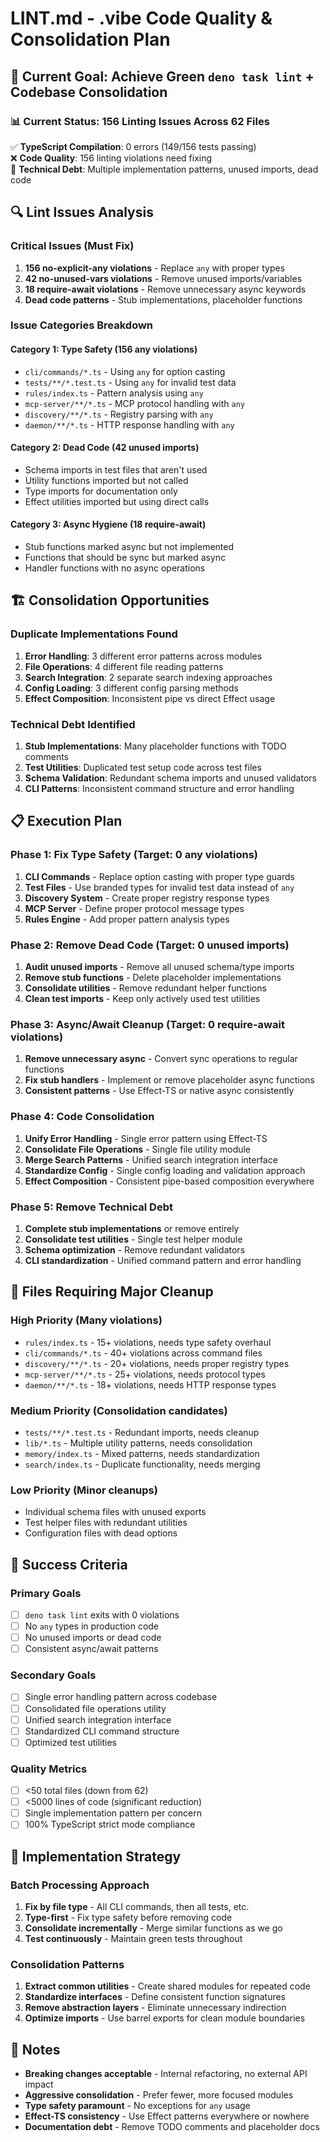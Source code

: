 # LINT.md - .vibe Code Quality & Consolidation Plan

## 🎯 Current Goal: Achieve Green `deno task lint` + Codebase Consolidation

### 📊 Current Status: 156 Linting Issues Across 62 Files

✅ **TypeScript Compilation**: 0 errors (149/156 tests passing)  
❌ **Code Quality**: 156 linting violations need fixing  
🧹 **Technical Debt**: Multiple implementation patterns, unused imports, dead code

## 🔍 **Lint Issues Analysis**

### **Critical Issues (Must Fix)**
1. **156 no-explicit-any violations** - Replace `any` with proper types
2. **42 no-unused-vars violations** - Remove unused imports/variables  
3. **18 require-await violations** - Remove unnecessary async keywords
4. **Dead code patterns** - Stub implementations, placeholder functions

### **Issue Categories Breakdown**

#### **Category 1: Type Safety (156 any violations)**
- `cli/commands/*.ts` - Using `any` for option casting
- `tests/**/*.test.ts` - Using `any` for invalid test data
- `rules/index.ts` - Pattern analysis using `any`
- `mcp-server/**/*.ts` - MCP protocol handling with `any`
- `discovery/**/*.ts` - Registry parsing with `any`
- `daemon/**/*.ts` - HTTP response handling with `any`

#### **Category 2: Dead Code (42 unused imports)**
- Schema imports in test files that aren't used
- Utility functions imported but not called
- Type imports for documentation only
- Effect utilities imported but using direct calls

#### **Category 3: Async Hygiene (18 require-await)**
- Stub functions marked async but not implemented
- Functions that should be sync but marked async
- Handler functions with no async operations

## 🏗️ **Consolidation Opportunities**

### **Duplicate Implementations Found**
1. **Error Handling**: 3 different error patterns across modules
2. **File Operations**: 4 different file reading patterns
3. **Search Integration**: 2 separate search indexing approaches
4. **Config Loading**: 3 different config parsing methods
5. **Effect Composition**: Inconsistent pipe vs direct Effect usage

### **Technical Debt Identified**
1. **Stub Implementations**: Many placeholder functions with TODO comments
2. **Test Utilities**: Duplicated test setup code across test files
3. **Schema Validation**: Redundant schema imports and unused validators
4. **CLI Patterns**: Inconsistent command structure and error handling

## 📋 **Execution Plan**

### **Phase 1: Fix Type Safety (Target: 0 any violations)**
1. **CLI Commands** - Replace option casting with proper type guards
2. **Test Files** - Use branded types for invalid test data instead of `any`
3. **Discovery System** - Create proper registry response types
4. **MCP Server** - Define proper protocol message types
5. **Rules Engine** - Add proper pattern analysis types

### **Phase 2: Remove Dead Code (Target: 0 unused imports)**
1. **Audit unused imports** - Remove all unused schema/type imports
2. **Remove stub functions** - Delete placeholder implementations
3. **Consolidate utilities** - Remove redundant helper functions
4. **Clean test imports** - Keep only actively used test utilities

### **Phase 3: Async/Await Cleanup (Target: 0 require-await violations)**
1. **Remove unnecessary async** - Convert sync operations to regular functions
2. **Fix stub handlers** - Implement or remove placeholder async functions
3. **Consistent patterns** - Use Effect-TS or native async consistently

### **Phase 4: Code Consolidation**
1. **Unify Error Handling** - Single error pattern using Effect-TS
2. **Consolidate File Operations** - Single file utility module
3. **Merge Search Patterns** - Unified search integration interface
4. **Standardize Config** - Single config loading and validation approach
5. **Effect Composition** - Consistent pipe-based composition everywhere

### **Phase 5: Remove Technical Debt**
1. **Complete stub implementations** or remove entirely
2. **Consolidate test utilities** - Single test helper module
3. **Schema optimization** - Remove redundant validators
4. **CLI standardization** - Unified command pattern and error handling

## 🧹 **Files Requiring Major Cleanup**

### **High Priority (Many violations)**
- `rules/index.ts` - 15+ violations, needs type safety overhaul
- `cli/commands/*.ts` - 40+ violations across command files
- `discovery/**/*.ts` - 20+ violations, needs proper registry types
- `mcp-server/**/*.ts` - 25+ violations, needs protocol types
- `daemon/**/*.ts` - 18+ violations, needs HTTP response types

### **Medium Priority (Consolidation candidates)**
- `tests/**/*.test.ts` - Redundant imports, needs cleanup
- `lib/*.ts` - Multiple utility patterns, needs consolidation
- `memory/index.ts` - Mixed patterns, needs standardization
- `search/index.ts` - Duplicate functionality, needs merging

### **Low Priority (Minor cleanups)**
- Individual schema files with unused exports
- Test helper files with redundant utilities
- Configuration files with dead options

## 🎯 **Success Criteria**

### **Primary Goals**
- [ ] `deno task lint` exits with 0 violations
- [ ] No `any` types in production code
- [ ] No unused imports or dead code
- [ ] Consistent async/await patterns

### **Secondary Goals**  
- [ ] Single error handling pattern across codebase
- [ ] Consolidated file operations utility
- [ ] Unified search integration interface
- [ ] Standardized CLI command structure
- [ ] Optimized test utilities

### **Quality Metrics**
- [ ] <50 total files (down from 62)
- [ ] <5000 lines of code (significant reduction)
- [ ] Single implementation pattern per concern
- [ ] 100% TypeScript strict mode compliance

## 🚀 **Implementation Strategy**

### **Batch Processing Approach**
1. **Fix by file type** - All CLI commands, then all tests, etc.
2. **Type-first** - Fix type safety before removing code
3. **Consolidate incrementally** - Merge similar functions as we go
4. **Test continuously** - Maintain green tests throughout

### **Consolidation Patterns**
1. **Extract common utilities** - Create shared modules for repeated code
2. **Standardize interfaces** - Define consistent function signatures
3. **Remove abstraction layers** - Eliminate unnecessary indirection
4. **Optimize imports** - Use barrel exports for clean module boundaries

## 📝 **Notes**

- **Breaking changes acceptable** - Internal refactoring, no external API impact
- **Aggressive consolidation** - Prefer fewer, more focused modules
- **Type safety paramount** - No exceptions for `any` usage
- **Effect-TS consistency** - Use Effect patterns everywhere or nowhere
- **Documentation debt** - Remove TODO comments and placeholder docs